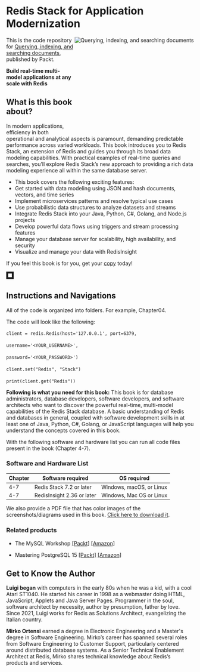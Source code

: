 # Redis Stack for Application Modernization

<a href="https://www.packtpub.com/product/redis-stack-for-application-modernization/9781837638185?utm_source=github&utm_medium=repository&utm_campaign="><img src="https://content.packt.com/B19590/cover_image_small.jpg" alt="Querying, indexing, and searching documents" height="256px" align="right"></a>

This is the code repository for [Querying, indexing, and searching documents](https://www.packtpub.com/product/redis-stack-for-application-modernization/9781837638185?utm_source=github&utm_medium=repository&utm_campaign=), published by Packt.

**Build real-time multi-model applications at any scale with Redis**

## What is this book about?
In modern applications, efficiency in both operational and analytical aspects is paramount, demanding predictable performance across varied workloads. This book introduces you to Redis Stack, an extension of Redis and guides you through its broad data modeling capabilities. With practical examples of real-time queries and searches, you’ll explore Redis Stack’s new approach to providing a rich data modeling experience all within the same database server.

* This book covers the following exciting features:
* Get started with data modeling using JSON and hash documents, vectors, and time series
* Implement microservices patterns and resolve typical use cases
* Use probabilistic data structures to analyze datasets and streams
* Integrate Redis Stack into your Java, Python, C#, Golang, and Node.js projects
* Develop powerful data flows using triggers and stream processing features
* Manage your database server for scalability, high availability, and security
* Visualize and manage your data with RedisInsight

If you feel this book is for you, get your [copy](https://www.amazon.com/dp/1837638187) today!

<a href="https://www.packtpub.com/?utm_source=github&utm_medium=banner&utm_campaign=GitHubBanner"><img src="https://raw.githubusercontent.com/PacktPublishing/GitHub/master/GitHub.png" 
alt="https://www.packtpub.com/" border="5" /></a>

## Instructions and Navigations
All of the code is organized into folders. For example, Chapter04.

The code will look like the following:
```
client = redis.Redis(host='127.0.0.1', port=6379,

username='<YOUR_USERNAME>',

password='<YOUR_PASSWORD>')

client.set("Redis", "Stack")

print(client.get("Redis"))
```

**Following is what you need for this book:**
This book is for database administrators, database developers, software developers, and software architects who want to discover the powerful real-time, multi-model capabilities of the Redis Stack database. A basic understanding of Redis and databases in general, coupled with software development skills in at least one of Java, Python, C#, Golang, or JavaScript languages will help you understand the concepts covered in this book.

With the following software and hardware list you can run all code files present in the book (Chapter 4-7).
### Software and Hardware List
| Chapter | Software required | OS required |
| -------- | ------------------------------------ | ----------------------------------- |
| 4-7 | Redis Stack 7.2 or later  | Windows, macOS, or Linux |
| 4-7 | RedisInsight 2.36 or later | Windows, Mac OS or Linux  |

We also provide a PDF file that has color images of the screenshots/diagrams used in this book. [Click here to download it]().

### Related products
* The MySQL Workshop [[Packt]](https://www.packtpub.com/product/the-mysql-workshop/9781839214905?utm_source=github&utm_medium=repository&utm_campaign=9781839214905) [[Amazon]](https://www.amazon.com/dp/1839214902)

* Mastering PostgreSQL 15 [[Packt]](https://www.packtpub.com/product/mastering-postgresql-15-fifth-edition/9781803248349?utm_source=github&utm_medium=repository&utm_campaign=9781803248349) [[Amazon]](https://www.amazon.com/dp/1803248343)


## Get to Know the Author
**Luigi began**
 with computers in the early 80s when he was a kid, with a cool Atari ST1040. He started his career in 1998 as a webmaster doing HTML, JavaScript, Applets and Java Server Pages. Programmer in the soul, software architect by necessity, author by presumption, father by love. Since 2021, Luigi works for Redis as Solutions Architect, evangelizing the Italian country.
 
 **Mirko Ortensi** earned a degree in Electronic Engineering and a Master's degree in Software Engineering. Mirko&rsquo;s career has spanned several roles from Software Engineering to Customer Support, particularly centered around distributed database systems. As a Senior Technical Enablement Architect at Redis, Mirko shares technical knowledge about Redis&rsquo;s products and services.


